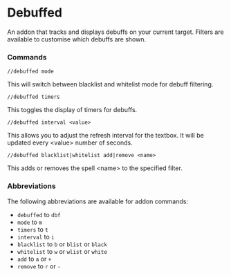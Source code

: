 # Debuffed

An addon that tracks and displays debuffs on your current target. Filters are available to customise which debuffs are shown.

### Commands

`//debuffed mode`

This will switch between blacklist and whitelist mode for debuff filtering.

`//debuffed timers`

This toggles the display of timers for debuffs.

`//debuffed interval <value>`

This allows you to adjust the refresh interval for the textbox. It will be updated every \<value\> number of seconds.

`//debuffed blacklist|whitelist add|remove <name>`

This adds or removes the spell \<name\> to the specified filter.

### Abbreviations

The following abbreviations are available for addon commands:
* `debuffed` to `dbf`
* `mode` to `m`
* `timers` to `t`
* `interval` to `i`
* `blacklist` to `b` or `blist` or `black`
* `whitelist` to `w` or `wlist` or `white`
* `add` to `a` or `+`
* `remove` to `r` or `-`
